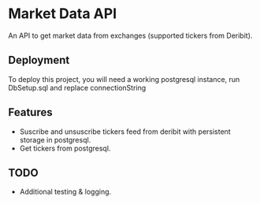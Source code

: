 # Market Data API

An API to get market data from exchanges (supported tickers from Deribit).


## Deployment

To deploy this project, you will need a working postgresql instance, run DbSetup.sql and replace connectionString 


## Features

- Suscribe and unsuscribe tickers feed from deribit with persistent storage in postgresql.
- Get tickers from postgresql.


## TODO

- Additional testing & logging.

